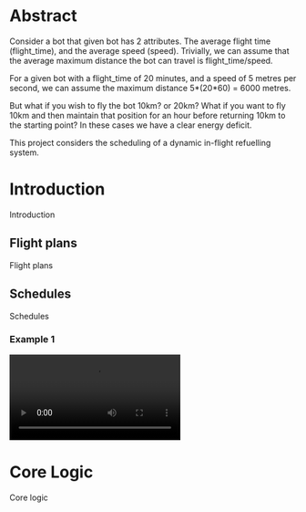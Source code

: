 # Abstract

Consider a bot that given bot has 2 attributes. The average flight time (flight_time), and the average speed (speed). Trivially, we can assume that the average maximum distance the bot can travel is flight_time/speed.

For a given bot with a flight_time of 20 minutes, and a speed of 5 metres per second, we can assume the maximum distance 5*(20*60) = 6000 metres.

But what if you wish to fly the bot 10km? or 20km? What if you want to fly 10km and then maintain that position for an hour before returning 10km to the starting point? In these cases we have a clear energy deficit.

This project considers the scheduling of a dynamic in-flight refuelling system.

# Introduction
Introduction

## Flight plans
Flight plans

## Schedules
Schedules

### Example 1
![Dynamic Demo](demo/demo_1.mp4)

# Core Logic
Core logic
